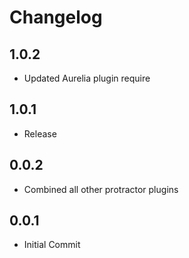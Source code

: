 # Changelog

## 1.0.2

* Updated Aurelia plugin require

## 1.0.1

* Release

## 0.0.2

* Combined all other protractor plugins

## 0.0.1

* Initial Commit
